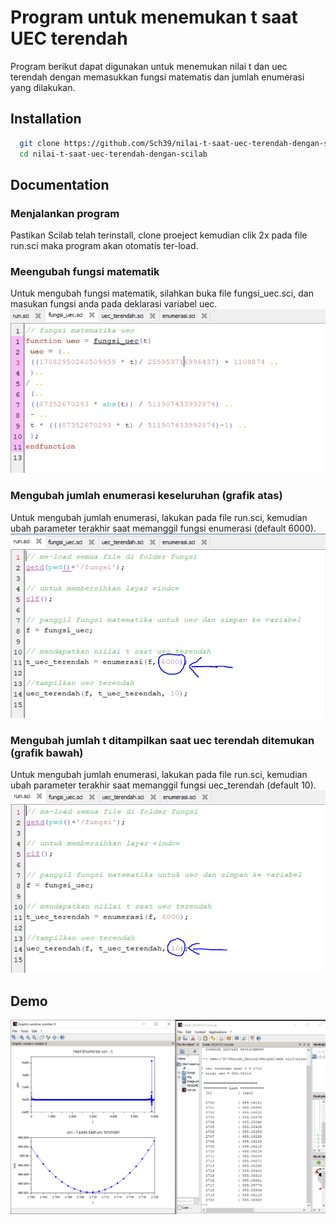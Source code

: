 
# Program untuk menemukan t saat UEC terendah

Program berikut dapat digunakan untuk menemukan nilai t dan uec terendah dengan memasukkan fungsi matematis dan jumlah enumerasi yang dilakukan.
## Installation

```bash
  git clone https://github.com/Sch39/nilai-t-saat-uec-terendah-dengan-scilab.git
  cd nilai-t-saat-uec-terendah-dengan-scilab
```

## Documentation

### Menjalankan program
Pastikan Scilab telah terinstall, clone proeject kemudian clik 2x pada file run.sci maka program akan otomatis ter-load.

### Meengubah fungsi matematik
Untuk mengubah fungsi matematik, silahkan buka file fungsi_uec.sci, dan masukan fungsi anda pada deklarasi variabel uec.
![fungsi_uec](./img/fungsi_uec.PNG)

### Mengubah jumlah enumerasi keseluruhan (grafik atas)
Untuk mengubah jumlah enumerasi, lakukan pada file run.sci, kemudian ubah parameter terakhir saat memanggil fungsi enumerasi (default 6000).
![jumlah_enumerasi](./img/jumlah_enumerasi.PNG)

### Mengubah jumlah t ditampilkan saat uec terendah ditemukan (grafik bawah)
Untuk mengubah jumlah enumerasi, lakukan pada file run.sci, kemudian ubah parameter terakhir saat memanggil fungsi uec_terendah (default 10).
![jumlah_enumerasi_untuk_t_saat_uec_terendah](./img/jumlah_enumerasi_untuk_t_saat_uec_terendah.PNG)

## Demo
![deemo](./img/demo.PNG)
